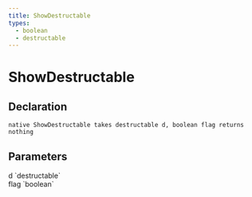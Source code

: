```yaml
---
title: ShowDestructable
types:
  - boolean
  - destructable
---
```


# ShowDestructable

## Declaration

```
native ShowDestructable takes destructable d, boolean flag returns nothing
```

## Parameters
<dl>
  <dt>d `destructable`</dt>
  <dd></dd>

  <dt>flag `boolean`</dt>
  <dd></dd>
</dl>